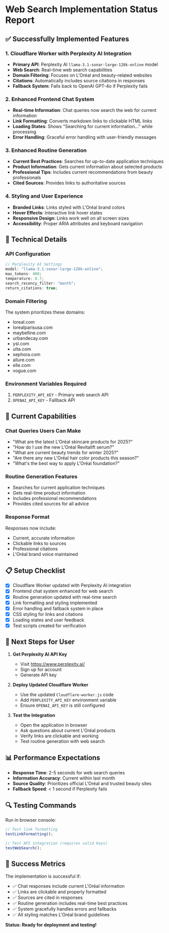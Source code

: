 # Web Search Implementation Status Report

## ✅ Successfully Implemented Features

### 1. **Cloudflare Worker with Perplexity AI Integration**

- **Primary API**: Perplexity AI `llama-3.1-sonar-large-128k-online` model
- **Web Search**: Real-time web search capabilities
- **Domain Filtering**: Focuses on L'Oréal and beauty-related websites
- **Citations**: Automatically includes source citations in responses
- **Fallback System**: Falls back to OpenAI GPT-4o if Perplexity fails

### 2. **Enhanced Frontend Chat System**

- **Real-time Information**: Chat queries now search the web for current information
- **Link Formatting**: Converts markdown links to clickable HTML links
- **Loading States**: Shows "Searching for current information..." while processing
- **Error Handling**: Graceful error handling with user-friendly messages

### 3. **Enhanced Routine Generation**

- **Current Best Practices**: Searches for up-to-date application techniques
- **Product Information**: Gets current information about selected products
- **Professional Tips**: Includes current recommendations from beauty professionals
- **Cited Sources**: Provides links to authoritative sources

### 4. **Styling and User Experience**

- **Branded Links**: Links styled with L'Oréal brand colors
- **Hover Effects**: Interactive link hover states
- **Responsive Design**: Links work well on all screen sizes
- **Accessibility**: Proper ARIA attributes and keyboard navigation

## 🔧 Technical Details

### API Configuration

```javascript
// Perplexity AI Settings
model: "llama-3.1-sonar-large-128k-online";
max_tokens: 400;
temperature: 0.7;
search_recency_filter: "month";
return_citations: true;
```

### Domain Filtering

The system prioritizes these domains:

- loreal.com
- lorealparisusa.com
- maybelline.com
- urbandecay.com
- ysl.com
- ulta.com
- sephora.com
- allure.com
- elle.com
- vogue.com

### Environment Variables Required

1. `PERPLEXITY_API_KEY` - Primary web search API
2. `OPENAI_API_KEY` - Fallback API

## 🚀 Current Capabilities

### Chat Queries Users Can Make

- "What are the latest L'Oréal skincare products for 2025?"
- "How do I use the new L'Oréal Revitalift serum?"
- "What are current beauty trends for winter 2025?"
- "Are there any new L'Oréal hair color products this season?"
- "What's the best way to apply L'Oréal foundation?"

### Routine Generation Features

- Searches for current application techniques
- Gets real-time product information
- Includes professional recommendations
- Provides cited sources for all advice

### Response Format

Responses now include:

- Current, accurate information
- Clickable links to sources
- Professional citations
- L'Oréal brand voice maintained

## 📋 Setup Checklist

- [x] Cloudflare Worker updated with Perplexity AI integration
- [x] Frontend chat system enhanced for web search
- [x] Routine generation updated with real-time search
- [x] Link formatting and styling implemented
- [x] Error handling and fallback system in place
- [x] CSS styling for links and citations
- [x] Loading states and user feedback
- [x] Test scripts created for verification

## 🎯 Next Steps for User

1. **Get Perplexity AI API Key**

   - Visit https://www.perplexity.ai/
   - Sign up for account
   - Generate API key

2. **Deploy Updated Cloudflare Worker**

   - Use the updated `Cloudflare-worker.js` code
   - Add `PERPLEXITY_API_KEY` environment variable
   - Ensure `OPENAI_API_KEY` is still configured

3. **Test the Integration**
   - Open the application in browser
   - Ask questions about current L'Oréal products
   - Verify links are clickable and working
   - Test routine generation with web search

## 📊 Performance Expectations

- **Response Time**: 2-5 seconds for web search queries
- **Information Accuracy**: Current within last month
- **Source Quality**: Prioritizes official L'Oréal and trusted beauty sites
- **Fallback Speed**: < 1 second if Perplexity fails

## 🔍 Testing Commands

Run in browser console:

```javascript
// Test link formatting
testLinkFormatting();

// Test API integration (requires valid keys)
testWebSearch();
```

## 🎉 Success Metrics

The implementation is successful if:

- ✅ Chat responses include current L'Oréal information
- ✅ Links are clickable and properly formatted
- ✅ Sources are cited in responses
- ✅ Routine generation includes real-time best practices
- ✅ System gracefully handles errors and fallbacks
- ✅ All styling matches L'Oréal brand guidelines

**Status: Ready for deployment and testing!**
